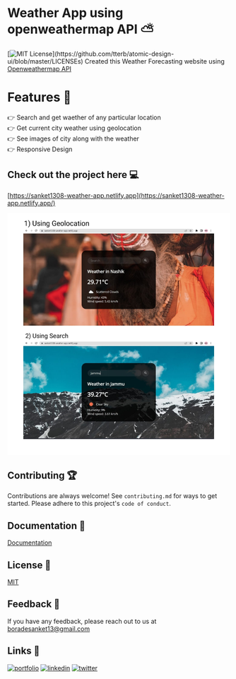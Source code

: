 # Weather App using openweathermap API ⛅
[![MIT License](https://img.shields.io/apm/l/atomic-design-ui.svg?)](https://github.com/tterb/atomic-design-ui/blob/master/LICENSEs)
Created this Weather Forecasting website using [Openweathermap API](https://openweathermap.org/api) 

# Features 🌟
👉 Search and get waether of any particular location <br> 
👉 Get current city weather using geolocation <br>
👉 See images of city along with the weather <br>
👉 Responsive Design <br>


## Check out the project here 💻

[https://sanket1308-weather-app.netlify.app](https://sanket1308-weather-app.netlify.app/)

![Screenshot](assets/Demo.jpeg)

## Contributing 🏆
Contributions are always welcome!
See `contributing.md` for ways to get started.
Please adhere to this project's `code of conduct`.


## Documentation 📃
[Documentation](https://openweathermap.org/api)


## License 📱

[MIT](https://choosealicense.com/licenses/mit/)

## Feedback 🙋‍
If you have any feedback, please reach out to us at boradesanket13@gmail.com

## Links 🔗
[![portfolio](https://img.shields.io/badge/my_portfolio-000?style=for-the-badge&logo=ko-fi&logoColor=white)](https://sanketborade.me)
[![linkedin](https://img.shields.io/badge/linkedin-0A66C2?style=for-the-badge&logo=linkedin&logoColor=white)](https://www.linkedin.com/in/boradesankt13)
[![twitter](https://img.shields.io/badge/twitter-1DA1F2?style=for-the-badge&logo=twitter&logoColor=white)](https://twitter.com/boradesanket13)


